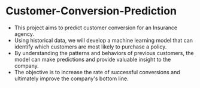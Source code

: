 # Customer-Conversion-Prediction

* This project aims to predict customer conversion for an Insurance agency.
* Using historical data, we will develop a machine learning model that can identify which customers are most likely to purchase a policy.
* By understanding the patterns and behaviors of previous customers, the model can make predictions and provide valuable insight to the company.
* The objective is to increase the rate of successful conversions and ultimately improve the company's bottom line.
